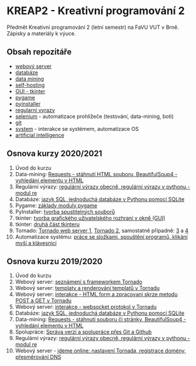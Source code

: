 # KREAP2 - Kreativní programování 2

Předmět Kreativní programování 2 (letní semestr) na FaVU VUT v Brně.
Zápisky a materiály k výuce.

## Obsah repozitáře

- [webový server](webserver/README.md)
- [databáze](databaze/README.md)
- [data mining](data-mining/README.md)
- [self-hosting](self-hosting/README.md)
- [GUI - tkinter](tkinter/README.md)
- [pygame](pygame/README.md)
- [pyinstaller](pyinstaller/README.md)
- [regularni vyrazy](regularni-vyrazy/README.md)
- [selenium](selenium/README.md) - automatizace prohlížeče (testování, data-mining, boti)
- [git](git/README.md)
- [system](system/README.md) - interakce se systémem, automatizace OS
- [artificial intelligence](ai/README.md)


## Osnova kurzy 2020/2021

1. Úvod do kurzu
2. Data-mining: [Requests - stáhnutí HTML souboru, BeautifulSoup4 - vyhledání elementu v HTML](7/README.md)
3. Regulární výrazy: [regulární výrazy obecně, regulární výrazy v pythonu - modul re](regularni-vyrazy/README.md)
4. Databáze: [jazyk SQL, jednoduchá databáze v Pythonu pomocí SQLite](databaze/README.md)
5. Pygame: [základy moduly pygame](pygame/README.md)
6. PyInstaller: [tvorba spustitelných souborů](pyinstaller/README.md)
7. tkinter: [tvorba grafického uživatelského rozhraní v okně (GUI)](tkinter/README.md)
8. tkinter: [druhá část tkinteru](tkinter/README.md)
9. Tornado: [Tornado web server 1](webserver/README.md), [Tornado 2](webserver/tornado-templates.md), samostatně případně: [3](webserver/tornado-interactions.md) a [4](webserver/tornado-websockets.md)
10. Automatizace systému: [práce se složkami, spouštění programů, klikání myší a klávesnicí](system/README.md)

## Osnova kurzu 2019/2020

1. Úvod do kurzu
2. Webový server: [seznámení s frameworkem Tornado](2/README.md)
3. Webový server: [templaty a renderování templatů v Tornadu](3/README.md)
4. Webový server: [interakce - HTML form a zpracovani skrze metodu POST a GET v Tornadu](4/README.md)
5. Webový server: [interakce - websocket protokol v Tornadu](5/README.md)
6. Databáze: [jazyk SQL, jednoduchá databáze v Pythonu pomocí SQLite](6/README.md)
7. Data-mining: [Requests - stáhnutí souboru či stránky, BeautifulSoup4 - vyhledání elementu v HTML](7/README.md)
8. Spolupráce: [Správa verzí a spolupráce přes Git a Github](8/README.md)
9. Regulární výrazy: [regulární výrazy obecně, regulární výrazy v pythonu - modul re](9/README.md)
10. Webový server - [jdeme online: nastavení Tornada, registrace domény, přesměrování DNS](10/README.md)
